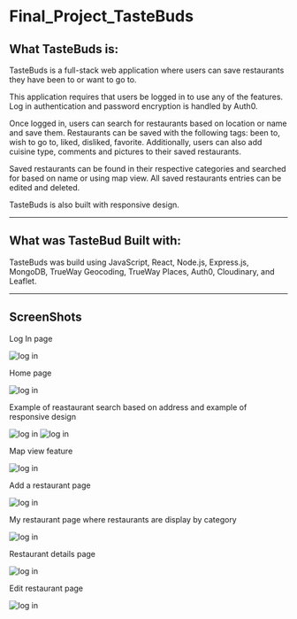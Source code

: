 # Final_Project_TasteBuds

## What TasteBuds is:
TasteBuds is a full-stack web application where users can save restaurants they have been to or want to go to.

This application requires that users be logged in to use any of the features. Log in authentication and password encryption is handled by Auth0. 

Once logged in, users can search for restaurants based on location or name and save them. Restaurants can be saved with the following tags: been to, wish to go to, liked, disliked, favorite. Additionally, users can also add cuisine type, comments and pictures to their saved restaurants. 

Saved restaurants can be found in their respective categories and searched for based on name or using map view. All saved restaurants entries can be edited and deleted. 

TasteBuds is also built with responsive design.

---

## What was TasteBud Built with:

TasteBuds was build using JavaScript, React, Node.js, Express.js, MongoDB, TrueWay Geocoding, TrueWay Places, Auth0, Cloudinary, and Leaflet.

---

## ScreenShots

Log In page

![log in](readMe_images\Login.png)

Home page

![log in](readMe_images\home.png)

Example of reastaurant search based on address and example of responsive design

![log in](readMe_images\search_near_by.png) 
![log in](readMe_images\search_near_by_responsiveness.png)

Map view feature

![log in](readMe_images\search_near_by_map_PopUp.png)

Add a restaurant page

![log in](readMe_images\add_restaurant.png)

My restaurant page where restaurants are display by category

![log in](readMe_images\my_restaurants.png)

Restaurant details page

![log in](readMe_images\restaurant_details.png)

Edit restaurant page

![log in](readMe_images\Edit_restaurant.png)

